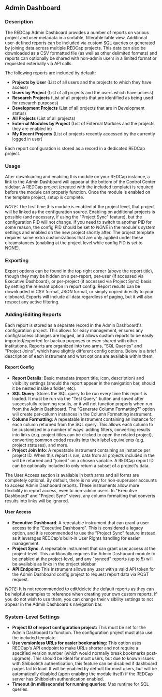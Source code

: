 ## Admin Dashboard

### Description
The REDCap Admin Dashboard provides a number of reports on various project and user metadata in a sortable, filterable table view. Additional user-defined reports can be included via custom SQL queries or generated by joining data across multiple REDCap projects. This data can also be downloaded as a CSV formatted file (as well as other delimited formats) and reports can optionally be shared with non-admin users in a limited format or requested externally via API calls.

The following reports are included by default:
* **Projects by User** (List of all users and the projects to which they have access)
* **Users by Project** (List of all projects and the users which have access)
* **Research Projects** (List of all projects that are identified as being used for research purposes)
* **Development Projects** (List of all projects that are in Development status)
* **All Projects** (List of all projects)
* **External Modules by Project** (List of External Modules and the projects they are enabled in)
* **My Recent Projects** (List of projects recently accessed by the currently logged in user)

Each report configuration is stored as a record in a dedicated REDCap project.

### Usage
After downloading and enabling this module on your REDCap instance, a link to the Admin Dashboard will appear at the bottom of the Control Center sidebar. A REDCap project (created with the included template) is required before the module can properly function. Once the module is enabled on the template project, setup is complete.

*NOTE:* The first time this module is enabled at the project level, that project will be linked as the configuration source. Enabling on additional projects is possible (and necessary, if using the "Project Sync" feature), but the configuration PID will not change. If you need to switch to another PID for some reason, the config PID should be set to *NONE* in the module's system settings and enabled on the new project shortly after. The project template requires some extra customizations that are only applied under these circumstances (enabling at the project level while config PID is set to NONE).

### Exporting
Export options can be found in the top right corner (above the report title), though they may be hidden on a per-report, per-user (if accessed via Executive Dashboard), or per-project (if accessed via Project Sync) basis by setting the relevant option in report config. Report results can be downloaded in CSV format, JSON format, or simply copied directly to your clipboard. Exports will include all data regardless of paging, but it will also respect any active filtering.

### Adding/Editing Reports
Each report is stored as a separate record in the Admin Dashboard's configuration project. This allows for easy management, ensures any config/access changes are logged, and allows custom reports to be easily imported/exported for backup purposes or even shared with other institutions. Reports are organized into two arms, "SQL Queries" and "Project Joins", which have slightly different config options. Below is a brief description of each instrument and what options are available within them.

#### Report Config
* **Report Details**: Basic metadata (report title, icon, description) and visibility settings (should the report appear in the navigation bar, should it be nested inside a folder, etc).
* **SQL Query**: Stores the SQL query to be run every time this report is loaded. It must be run via the "Test Query" button and saved after successfully returning results, or it will not function properly when run from the Admin Dashboard. The "Generate Column Formatting?" option will create per-column instances in the Column Formatting instrument.
* **Column Formatting**: A repeatable instrument containing an instance for each column returned from the SQL query. This allows each column to be customized in a number of ways: adding filters, converting results into links (e.g. project titles can be clicked to open the related project), converting common coded results into their label equivalents (e.g. project statuses), and more.
* **Project Join Info**: A repeatable instrument containing an instance per project ID. When this report is run, data from all projects included in the will be returned and "joined" on a chosen variable. A REDCap report ID can be optionally included to only return a subset of a project's data.

The User Access section is available in both arms and all forms are completely optional. By default, there is no way for non-superuser accounts to access Admin Dashboard reports. These instruments allow more flexibility in report access, even to non-admin users. In "Executive Dashboard" and "Project Sync" views, any column formatting that converts results into links will be ignored.

#### User Access
* **Executive Dashboard**: A repeatable instrument that can grant a user access to the "Executive Dashboard". This is considered a legacy option, and it is recommended to use the "Project Sync" feature instead, as it leverages REDCap's built-in User Rights handling for easier management.
* **Project Sync**: A repeatable instrument that can grant user access at the project-level. This additionally requires the Admin Dashboard module to be enabled at the project-level, and any "synced" reports (up to 5) will be available as links in the project sidebar.
* **API Endpoint**: This instrument allows any user with a valid API token for the Admin Dashboard config project to request report data via POST request.

*NOTE:* It is not recommended to edit/delete the default reports as they can be helpful examples to reference when creating your own custom reports. If you do not wish to use them, you can change their visibility settings to not appear in the Admin Dashboard's navigation bar.

### System-Level Settings
* **Project ID of report configuration project:** This must be set for the Admin Dashboard to function. The configuration project must also use the included template.
* **Use versionless URLs for easier bookmarking:** This option uses REDCap's API endpoint to make URLs shorter and not require a specified version number (which would normally break bookmarks post-upgrade). This should be ideal for most users, but due to known issues with Shibboleth authentication, this feature can be disabled if dashboard pages fail to load. It will be enabled by default for most users, but will be automatically disabled (upon enabling the module itself) if the REDCap server has Shibboleth authentication enabled.
* **Timeout (in milliseconds) for running queries:** Max runtime for SQL queries. 